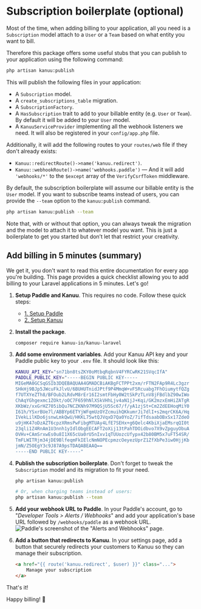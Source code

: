 # Subscription boilerplate (optional)

Most of the time, when adding billing to your application, all you need is a `Subscription` model attach to a `User` or a `Team` based on what entity you want to bill.

Therefore this package offers some useful stubs that you can publish to your application using the following command:

```sh
php artisan kanuu:publish
```

This will publish the following files in your application:
- A `Subscription` model.
- A `create_subscriptions_table` migration.
- A `SubscriptionFactory`.
- A `HasSubscription` trait to add to your billable entity (e.g. `User` or `Team`). By default it will be added to your `User` model.
- A `KanuuServiceProvider` implementing all the webhook listeners we need. It will also be registered in your `config/app.php` file.

Additionally, it will add the following routes to your `routes/web` file if they don't already exists:
- `Kanuu::redirectRoute()->name('kanuu.redirect')`.
- `Kanuu::webhookRoute()->name('webhooks.paddle')` — And it will add `'webhooks/*'` to the `$except` array of the `VerifyCsrfToken` middleware.

By default, the subscription boilerplate will assume our billable entity is the `User` model. If you want to subscribe teams instead of users, you can provide the `--team` option to the `kanuu:publish` command.

```sh
php artisan kanuu:publish --team
```

Note that, with or without that option, you can always tweak the migration and the model to attach it to whatever model you want. This is just a boilerplate to get you started but don’t let that restrict your creativity.

## Add billing in 5 minutes (summary)

We get it, you don't want to read this entire documentation for every app you're building. This page provides a quick checklist allowing you to add billing to your Laravel applications in 5 minutes. Let's go!

1. **Setup Paddle and Kanuu**. This requires no code. Follow these quick steps:
    - [1. Setup Paddle](../getting-started/setup-paddle)
    - [2. Setup Kanuu](../getting-started/setup-kanuu)

1. **Install the package**.
    ```sh
    composer require kanuu-io/kanuu-laravel
    ```

1. **Add some environment variables**. Add your Kanuu API key and your Paddle public key to your `.env` file. It should look like this:
    ```sh
    KANUU_API_KEY="sn71bn8tsZKY0oMtbqRqbnV4FYRCwRK21SVqcIfA"
    PADDLE_PUBLIC_KEY="-----BEGIN PUBLIC KEY-----
    MIGeMA0GCSqGSIb3DQEBAQUAA4GMADCBiAKBgFCTPPt2xm/rFTN2FAp9R4Lc3gzr
    SHkHj9BJp5JWcuFkJlvU/6BUHUTnidJPtf9P4MmqW+vF5Rcuabg7FhOiumytfQZg
    f7UTXYeZTh8/BFOub2LRdvM8rEr16I2smtFbHy0W2tSkPzTLnV8jFBdlbZ90wIWo
    ChAqYGhgexmc1ZOkt/oOC7F659hNlXSkVHhLjv4aN1jJ+Kqi/GK2mzxEmHiZATgR
    XKbWz/xxGrHZ705ibQu7NCZKNh97M9QSjU5Sc67/f/yA1zjSt+Cm2ZdEEHoqMiY0
    I61h/YSxrBUe7l/ABBYp6ETYjWFqmUzOYZcmuihQKkumrJi7dlI+s2mqrCK6A/Hq
    IVekLilKDo6jsnwLmkQwU/HKKL75wtQJVqxD7Qa0YoZ/7ifTdsaabOBxSx17ZdeO
    u9jHK47oDzAZT6cpzXRmsPwFibgMTUAy4LfE7SEHx+g6Qelc4KbiXjaEMsrqQI0t
    23qli1Z4RnAm1U3nnh1yIdlObgEECAFT2oXij13tPahTDOidbvo7X9vZpguyObuA
    OVHv+CAmSrxwEs0u8I1X65cUa0rU5nIxv1qTUUozcUfypx42b80BM5x7uFT54SR/
    TmFLWITRjm34jDE9BlfeqmFkIElcNmNOPEcpmzcOeyezUprZ1ZfXbPe3iw0HjjKb
    jmN/Z5OEgY3c9J87A9psTDAQABEAAQ==
    -----END PUBLIC KEY-----"
    ```

1. **Publish the subscription boilerplate**. Don't forget to tweak the `Subscription` model and its migration to fit your need.
    ```sh
    php artisan kanuu:publish

    # Or, when charging teams instead of users:
    php artisan kanuu:publish --team
    ```

1. **Add your webhook URL to Paddle**. In your Paddle's account, go to "*Developer Tools > Alerts / Webhooks*" and add your application's base URL followed by `/webhooks/paddle` as a webhook URL.
    ![Paddle's screenshot of the "Alerts and Webhooks" page.](/paddle_webhooks.png)

1. **Add a button that redirects to Kanuu**. In your settings page, add a button that securely redirects your customers to Kanuu so they can manage their subscription.
    ```html
    <a href="{{ route('kanuu.redirect', $user) }}" class="...">
        Manage your subscription
    </a>
    ```

That's it!

Happy billing! 💸
